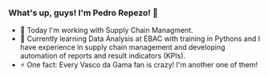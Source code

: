 ### What's up, guys! I'm Pedro Repezo!  👋

- 🛒 Today I'm working with Supply Chain Managment. 
- 🧩 Currently learning Data Analysis at EBAC with training in Pythons and I have experience in supply chain management and developing automation of reports and result indicators (KPIs).
- ⚡ One fact: Every Vasco da Gama fan is crazy! I'm another one of them!

